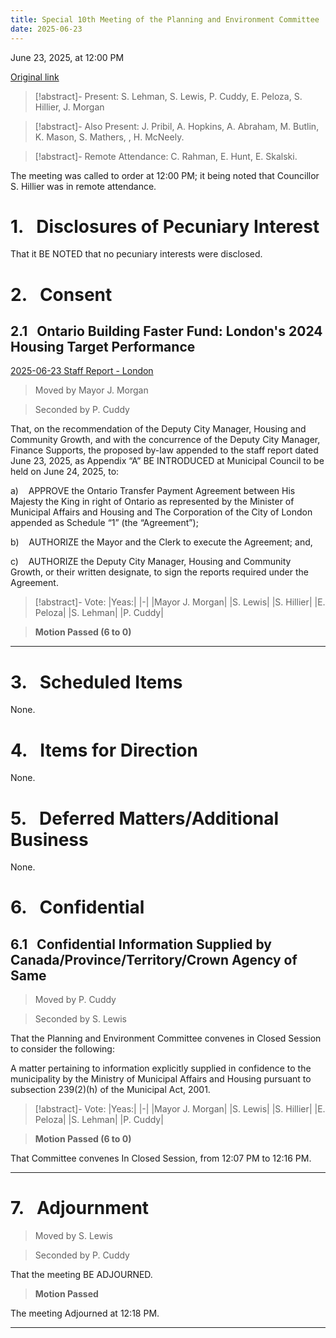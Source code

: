 ```yaml
---
title: Special 10th Meeting of the Planning and Environment Committee
date: 2025-06-23
---
```

June 23, 2025, at 12:00 PM

[Original link](https://pub-london.escribemeetings.com/Meeting.aspx?Id=0dfecc31-197f-4939-91d8-46e42f7d2ecc&Agenda=PostMinutes&lang=English)

> [!abstract]- Present:
> S. Lehman, S. Lewis, P. Cuddy, E. Peloza, S. Hillier, J. Morgan

> [!abstract]- Also Present:
> J. Pribil, A. Hopkins, A. Abraham, M. Butlin, K. Mason, S. Mathers, , H. McNeely.

> [!abstract]- Remote Attendance:
> C. Rahman, E. Hunt, E. Skalski.

The meeting was called to order at 12:00 PM; it being noted that Councillor S. Hillier was in remote attendance.

# 1.&nbsp;&nbsp;&nbsp;Disclosures of Pecuniary Interest

That it BE NOTED that no pecuniary interests were disclosed.

# 2.&nbsp;&nbsp;&nbsp;Consent

## 2.1&nbsp;&nbsp;&nbsp;Ontario Building Faster Fund: London's 2024 Housing Target Performance

[2025-06-23 Staff Report - London](<https://pub-london.escribemeetings.com/filestream.ashx?DocumentId=117463>)

> Moved by Mayor J. Morgan

> Seconded by P. Cuddy

That, on the recommendation of the Deputy City Manager, Housing and Community Growth, and with the concurrence of the Deputy City Manager, Finance Supports, the proposed by-law appended to the staff report dated June 23, 2025, as Appendix “A” BE INTRODUCED at Municipal Council to be held on June 24, 2025, to:

a)    APPROVE the Ontario Transfer Payment Agreement between His Majesty the King in right of Ontario as represented by the Minister of Municipal Affairs and Housing and The Corporation of the City of London appended as Schedule “1” (the “Agreement”);

b)    AUTHORIZE the Mayor and the Clerk to execute the Agreement; and,

c)    AUTHORIZE the Deputy City Manager, Housing and Community Growth, or their written designate, to sign the reports required under the Agreement.

> [!abstract]- Vote:
> |Yeas:|
> |-|
> |Mayor J. Morgan|
> |S. Lewis|
> |S. Hillier|
> |E. Peloza|
> |S. Lehman|
> |P. Cuddy|

> **Motion Passed (6 to 0)**

****

# 3.&nbsp;&nbsp;&nbsp;Scheduled Items

None.

# 4.&nbsp;&nbsp;&nbsp;Items for Direction

None.

# 5.&nbsp;&nbsp;&nbsp;Deferred Matters/Additional Business

None.

# 6.&nbsp;&nbsp;&nbsp;Confidential

## 6.1&nbsp;&nbsp;&nbsp;Confidential Information Supplied by Canada/Province/Territory/Crown Agency of Same              

> Moved by P. Cuddy

> Seconded by S. Lewis

That the Planning and Environment Committee convenes in Closed Session to consider the following:

A matter pertaining to information explicitly supplied in confidence to the municipality by the Ministry of Municipal Affairs and Housing pursuant to subsection 239(2)(h) of the Municipal Act, 2001.

> [!abstract]- Vote:
> |Yeas:|
> |-|
> |Mayor J. Morgan|
> |S. Lewis|
> |S. Hillier|
> |E. Peloza|
> |S. Lehman|
> |P. Cuddy|

> **Motion Passed (6 to 0)**

That Committee convenes In Closed Session, from 12:07 PM to 12:16 PM.

****

# 7.&nbsp;&nbsp;&nbsp;Adjournment

> Moved by S. Lewis

> Seconded by P. Cuddy

That the meeting BE ADJOURNED.

> **Motion Passed**

The meeting Adjourned at 12:18 PM.

****

